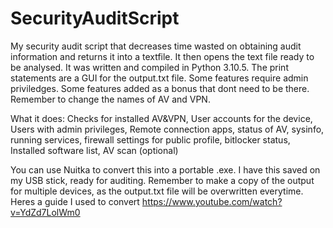 # SecurityAuditScript
My security audit script that decreases time wasted on obtaining audit information and returns it into a textfile. It then opens the text file ready to be analysed.
It was written and compiled in Python 3.10.5. 
The print statements are a GUI for the output.txt file.
Some features require admin priviledges.
Some features added as a bonus that dont need to be there.
Remember to change the names of AV and VPN.

What it does:
Checks for installed AV&VPN,
User accounts for the device,
Users with admin privileges, 
Remote connection apps,
status of AV, sysinfo, running services, firewall settings for public profile, bitlocker status,
Installed software list,
AV scan (optional)


You can use Nuitka to convert this into a portable .exe. I have this saved on my USB stick, ready for auditing. Remember to make a copy of the output for multiple
devices, as the output.txt file will be overwritten everytime.
Heres a guide I used to convert https://www.youtube.com/watch?v=YdZd7LolWm0


